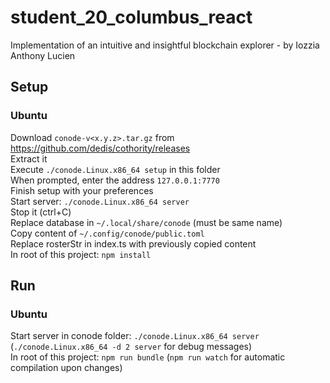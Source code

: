 # student_20_columbus_react
Implementation of an intuitive and insightful blockchain explorer - by Iozzia Anthony Lucien

## Setup
### Ubuntu
Download `conode-v<x.y.z>.tar.gz` from https://github.com/dedis/cothority/releases  
Extract it  
Execute `./conode.Linux.x86_64 setup` in this folder  
When prompted, enter the address `127.0.0.1:7770`  
Finish setup with your preferences  
Start server: `./conode.Linux.x86_64 server`  
Stop it (ctrl+C)  
Replace database in `~/.local/share/conode` (must be same name)  
Copy content of `~/.config/conode/public.toml`  
Replace rosterStr in index.ts with previously copied content  
In root of this project: `npm install`  

## Run
### Ubuntu
Start server in conode folder: `./conode.Linux.x86_64 server` (`./conode.Linux.x86_64 -d 2 server` for debug messages)  
In root of this project: `npm run bundle` (`npm run watch` for automatic compilation upon changes)  
